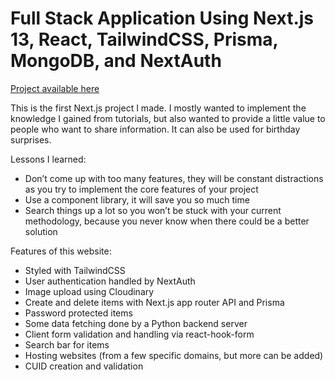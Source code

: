 # Full Stack Application Using Next.js 13, React, TailwindCSS, Prisma, MongoDB, and NextAuth

[Project available here](https://library.vercel.app/)

This is the first Next.js project I made. I mostly wanted to implement the knowledge I gained from tutorials, but also wanted to provide a little value to people who want to share information. It can also be used for birthday surprises.

Lessons I learned:

- Don’t come up with too many features, they will be constant distractions as you try to implement the core features of your project
- Use a component library, it will save you so much time
- Search things up a lot so you won’t be stuck with your current methodology, because you never know when there could be a better solution

Features of this website:

- Styled with TailwindCSS
- User authentication handled by NextAuth
- Image upload using Cloudinary
- Create and delete items with Next.js app router API and Prisma
- Password protected items
- Some data fetching done by a Python backend server
- Client form validation and handling via react-hook-form
- Search bar for items
- Hosting websites (from a few specific domains, but more can be added)
- CUID creation and validation
